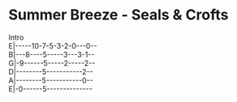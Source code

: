 # Summer Breeze - Seals & Crofts
Intro\
E|-----10-7-5-3-2-0---0--<br>
B|---8----5-----3---3-1--<br>
G|-9------5-----2-----2--<br>
D|--------5-----------2--<br>
A|--------5-----------0--<br>
E|-0------5--------------
